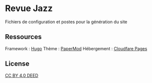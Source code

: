 # Revue Jazz
Fichiers de configuration et postes pour la génération du site

## Ressources

Framework : [Hugo](https://github.com/gohugoio/hugo)
Thème : [PaperMod](https://github.com/adityatelange/hugo-PaperMod/)
Hébergement : [Cloudfare Pages](https://developers.cloudflare.com/pages/)

## License

[CC BY 4.0 DEED](https://github.com/loulou64490/revue-jazz#License-1-ov-file)